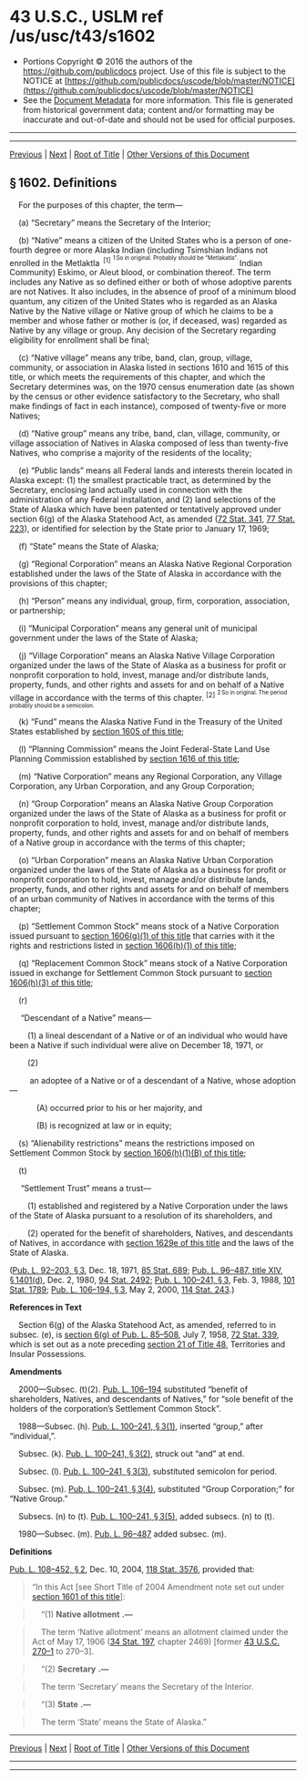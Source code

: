 ---
---

# 43 U.S.C., USLM ref /us/usc/t43/s1602

* Portions Copyright © 2016 the authors of the https://github.com/publicdocs project.
  Use of this file is subject to the NOTICE at [https://github.com/publicdocs/uscode/blob/master/NOTICE](https://github.com/publicdocs/uscode/blob/master/NOTICE)
* See the [Document Metadata](././../../../..//README.md) for more information.
  This file is generated from historical government data; content and/or formatting may be inaccurate and out-of-date and should not be used for official purposes.

----------
----------

[Previous](./../../../..//us/usc/t43/ch33/m__us_usc_t43_s1601.md) | [Next](./../../../..//us/usc/t43/ch33/m__us_usc_t43_s1603.md) | [Root of Title](./../../../../) | [Other Versions of this Document](https://publicdocs.github.io/go/links?ns=uslm&ref=%2Fus%2Fusc%2Ft43%2Fs1602)

## § 1602. Definitions

    For the purposes of this chapter, the term—

    (a) “Secretary” means the Secretary of the Interior;

    (b) “Native” means a citizen of the United States who is a person of one-fourth degree or more Alaska Indian (including Tsimshian Indians not enrolled in the Metlaktla  <sup>\[1\]</sup>  <sup><sup> 1 So in original. Probably should be “Metlakatla”. </sup></sup>  Indian Community) Eskimo, or Aleut blood, or combination thereof. The term includes any Native as so defined either or both of whose adoptive parents are not Natives. It also includes, in the absence of proof of a minimum blood quantum, any citizen of the United States who is regarded as an Alaska Native by the Native village or Native group of which he claims to be a member and whose father or mother is (or, if deceased, was) regarded as Native by any village or group. Any decision of the Secretary regarding eligibility for enrollment shall be final;

    (c) “Native village” means any tribe, band, clan, group, village, community, or association in Alaska listed in sections 1610 and 1615 of this title, or which meets the requirements of this chapter, and which the Secretary determines was, on the 1970 census enumeration date (as shown by the census or other evidence satisfactory to the Secretary, who shall make findings of fact in each instance), composed of twenty-five or more Natives;

    (d) “Native group” means any tribe, band, clan, village, community, or village association of Natives in Alaska composed of less than twenty-five Natives, who comprise a majority of the residents of the locality;

    (e) “Public lands” means all Federal lands and interests therein located in Alaska except: (1) the smallest practicable tract, as determined by the Secretary, enclosing land actually used in connection with the administration of any Federal installation, and (2) land selections of the State of Alaska which have been patented or tentatively approved under section 6(g) of the Alaska Statehood Act, as amended ([72 Stat. 341][/us/stat/72/341], [77 Stat. 223][/us/stat/77/223]), or identified for selection by the State prior to January 17, 1969;

    (f) “State” means the State of Alaska;

    (g) “Regional Corporation” means an Alaska Native Regional Corporation established under the laws of the State of Alaska in accordance with the provisions of this chapter;

    (h) “Person” means any individual, group, firm, corporation, association, or partnership;

    (i) “Municipal Corporation” means any general unit of municipal government under the laws of the State of Alaska;

    (j) “Village Corporation” means an Alaska Native Village Corporation organized under the laws of the State of Alaska as a business for profit or nonprofit corporation to hold, invest, manage and/or distribute lands, property, funds, and other rights and assets for and on behalf of a Native village in accordance with the terms of this chapter. <sup>\[2\]</sup>  <sup><sup> 2 So in original. The period probably should be a semicolon. </sup></sup> 

    (k) “Fund” means the Alaska Native Fund in the Treasury of the United States established by [section 1605 of this title][/us/usc/t43/s1605];

    (l) “Planning Commission” means the Joint Federal-State Land Use Planning Commission established by [section 1616 of this title][/us/usc/t43/s1616];

    (m) “Native Corporation” means any Regional Corporation, any Village Corporation, any Urban Corporation, and any Group Corporation;

    (n) “Group Corporation” means an Alaska Native Group Corporation organized under the laws of the State of Alaska as a business for profit or nonprofit corporation to hold, invest, manage and/or distribute lands, property, funds, and other rights and assets for and on behalf of members of a Native group in accordance with the terms of this chapter;

    (o) “Urban Corporation” means an Alaska Native Urban Corporation organized under the laws of the State of Alaska as a business for profit or nonprofit corporation to hold, invest, manage and/or distribute lands, property, funds, and other rights and assets for and on behalf of members of an urban community of Natives in accordance with the terms of this chapter;

    (p) “Settlement Common Stock” means stock of a Native Corporation issued pursuant to [section 1606(g)(1) of this title][/us/usc/t43/s1606/g/1] that carries with it the rights and restrictions listed in [section 1606(h)(1) of this title][/us/usc/t43/s1606/h/1];

    (q) “Replacement Common Stock” means stock of a Native Corporation issued in exchange for Settlement Common Stock pursuant to [section 1606(h)(3) of this title][/us/usc/t43/s1606/h/3];

    (r)

     “Descendant of a Native” means—

        (1) a lineal descendant of a Native or of an individual who would have been a Native if such individual were alive on December 18, 1971, or

        (2)

         an adoptee of a Native or of a descendant of a Native, whose adoption—

            (A) occurred prior to his or her majority, and

            (B) is recognized at law or in equity;

    (s) “Alienability restrictions” means the restrictions imposed on Settlement Common Stock by [section 1606(h)(1)(B) of this title][/us/usc/t43/s1606/h/1/B];

    (t)

     “Settlement Trust” means a trust—

        (1) established and registered by a Native Corporation under the laws of the State of Alaska pursuant to a resolution of its shareholders, and

        (2) operated for the benefit of shareholders, Natives, and descendants of Natives, in accordance with [section 1629e of this title][/us/usc/t43/s1629e] and the laws of the State of Alaska.

([Pub. L. 92–203, § 3][/us/pl/92/203/s3], Dec. 18, 1971, [85 Stat. 689][/us/stat/85/689]; [Pub. L. 96–487, title XIV, § 1401(d)][/us/pl/96/487/s1401/d], Dec. 2, 1980, [94 Stat. 2492][/us/stat/94/2492]; [Pub. L. 100–241, § 3][/us/pl/100/241/s3], Feb. 3, 1988, [101 Stat. 1789][/us/stat/101/1789]; [Pub. L. 106–194, § 3][/us/pl/106/194/s3], May 2, 2000, [114 Stat. 243][/us/stat/114/243].)

 __References in Text__ 

    Section 6(g) of the Alaska Statehood Act, as amended, referred to in subsec. (e), is [section 6(g) of Pub. L. 85–508][/us/pl/85/508/s6/g], July 7, 1958, [72 Stat. 339][/us/stat/72/339], which is set out as a note preceding [section 21 of Title 48][/us/usc/t48/s21], Territories and Insular Possessions.

 __Amendments__ 

    2000—Subsec. (t)(2). [Pub. L. 106–194][/us/pl/106/194] substituted “benefit of shareholders, Natives, and descendants of Natives,” for “sole benefit of the holders of the corporation’s Settlement Common Stock”.

    1988—Subsec. (h). [Pub. L. 100–241, § 3(1)][/us/pl/100/241/s3/1], inserted “group,” after “individual,”.

    Subsec. (k). [Pub. L. 100–241, § 3(2)][/us/pl/100/241/s3/2], struck out “and” at end.

    Subsec. (l). [Pub. L. 100–241, § 3(3)][/us/pl/100/241/s3/3], substituted semicolon for period.

    Subsec. (m). [Pub. L. 100–241, § 3(4)][/us/pl/100/241/s3/4], substituted “Group Corporation;” for “Native Group.”

    Subsecs. (n) to (t). [Pub. L. 100–241, § 3(5)][/us/pl/100/241/s3/5], added subsecs. (n) to (t).

    1980—Subsec. (m). [Pub. L. 96–487][/us/pl/96/487] added subsec. (m).

 __Definitions__ 

[Pub. L. 108–452, § 2][/us/pl/108/452/s2], Dec. 10, 2004, [118 Stat. 3576][/us/stat/118/3576], provided that: 

> “In this Act \[see Short Title of 2004 Amendment note set out under [section 1601 of this title][/us/usc/t43/s1601]\]:

>     “(1)  __Native allotment__  __.—__ 

>     The term ‘Native allotment’ means an allotment claimed under the Act of May 17, 1906 ([34 Stat. 197][/us/stat/34/197], chapter 2469) \[former [43 U.S.C. 270–1][/us/usc/t43/s270–1] to 270–3\].

>     “(2)  __Secretary__  __.—__ 

>     The term ‘Secretary’ means the Secretary of the Interior.

>     “(3)  __State__  __.—__ 

>     The term ‘State’ means the State of Alaska.”

----------

[Previous](./../../../..//us/usc/t43/ch33/m__us_usc_t43_s1601.md) | [Next](./../../../..//us/usc/t43/ch33/m__us_usc_t43_s1603.md) | [Root of Title](./../../../../) | [Other Versions of this Document](https://publicdocs.github.io/go/links?ns=uslm&ref=%2Fus%2Fusc%2Ft43%2Fs1602)

----------
----------

[/us/stat/72/341]: https://publicdocs.github.io/go/links?ns=uslm&ref=%2Fus%2Fstat%2F72%2F341
[/us/stat/77/223]: https://publicdocs.github.io/go/links?ns=uslm&ref=%2Fus%2Fstat%2F77%2F223
[/us/usc/t43/s1605]: https://publicdocs.github.io/go/links?ns=uslm&ref=%2Fus%2Fusc%2Ft43%2Fs1605
[/us/usc/t43/s1616]: https://publicdocs.github.io/go/links?ns=uslm&ref=%2Fus%2Fusc%2Ft43%2Fs1616
[/us/usc/t43/s1606/g/1]: https://publicdocs.github.io/go/links?ns=uslm&ref=%2Fus%2Fusc%2Ft43%2Fs1606%2Fg%2F1
[/us/usc/t43/s1606/h/1]: https://publicdocs.github.io/go/links?ns=uslm&ref=%2Fus%2Fusc%2Ft43%2Fs1606%2Fh%2F1
[/us/usc/t43/s1606/h/3]: https://publicdocs.github.io/go/links?ns=uslm&ref=%2Fus%2Fusc%2Ft43%2Fs1606%2Fh%2F3
[/us/usc/t43/s1606/h/1/B]: https://publicdocs.github.io/go/links?ns=uslm&ref=%2Fus%2Fusc%2Ft43%2Fs1606%2Fh%2F1%2FB
[/us/usc/t43/s1629e]: https://publicdocs.github.io/go/links?ns=uslm&ref=%2Fus%2Fusc%2Ft43%2Fs1629e
[/us/pl/92/203/s3]: https://publicdocs.github.io/go/links?ns=uslm&ref=%2Fus%2Fpl%2F92%2F203%2Fs3
[/us/stat/85/689]: https://publicdocs.github.io/go/links?ns=uslm&ref=%2Fus%2Fstat%2F85%2F689
[/us/pl/96/487/s1401/d]: https://publicdocs.github.io/go/links?ns=uslm&ref=%2Fus%2Fpl%2F96%2F487%2Fs1401%2Fd
[/us/stat/94/2492]: https://publicdocs.github.io/go/links?ns=uslm&ref=%2Fus%2Fstat%2F94%2F2492
[/us/pl/100/241/s3]: https://publicdocs.github.io/go/links?ns=uslm&ref=%2Fus%2Fpl%2F100%2F241%2Fs3
[/us/stat/101/1789]: https://publicdocs.github.io/go/links?ns=uslm&ref=%2Fus%2Fstat%2F101%2F1789
[/us/pl/106/194/s3]: https://publicdocs.github.io/go/links?ns=uslm&ref=%2Fus%2Fpl%2F106%2F194%2Fs3
[/us/stat/114/243]: https://publicdocs.github.io/go/links?ns=uslm&ref=%2Fus%2Fstat%2F114%2F243
[/us/pl/85/508/s6/g]: https://publicdocs.github.io/go/links?ns=uslm&ref=%2Fus%2Fpl%2F85%2F508%2Fs6%2Fg
[/us/stat/72/339]: https://publicdocs.github.io/go/links?ns=uslm&ref=%2Fus%2Fstat%2F72%2F339
[/us/usc/t48/s21]: https://publicdocs.github.io/go/links?ns=uslm&ref=%2Fus%2Fusc%2Ft48%2Fs21
[/us/pl/106/194]: https://publicdocs.github.io/go/links?ns=uslm&ref=%2Fus%2Fpl%2F106%2F194
[/us/pl/100/241/s3/1]: https://publicdocs.github.io/go/links?ns=uslm&ref=%2Fus%2Fpl%2F100%2F241%2Fs3%2F1
[/us/pl/100/241/s3/2]: https://publicdocs.github.io/go/links?ns=uslm&ref=%2Fus%2Fpl%2F100%2F241%2Fs3%2F2
[/us/pl/100/241/s3/3]: https://publicdocs.github.io/go/links?ns=uslm&ref=%2Fus%2Fpl%2F100%2F241%2Fs3%2F3
[/us/pl/100/241/s3/4]: https://publicdocs.github.io/go/links?ns=uslm&ref=%2Fus%2Fpl%2F100%2F241%2Fs3%2F4
[/us/pl/100/241/s3/5]: https://publicdocs.github.io/go/links?ns=uslm&ref=%2Fus%2Fpl%2F100%2F241%2Fs3%2F5
[/us/pl/96/487]: https://publicdocs.github.io/go/links?ns=uslm&ref=%2Fus%2Fpl%2F96%2F487
[/us/pl/108/452/s2]: https://publicdocs.github.io/go/links?ns=uslm&ref=%2Fus%2Fpl%2F108%2F452%2Fs2
[/us/stat/118/3576]: https://publicdocs.github.io/go/links?ns=uslm&ref=%2Fus%2Fstat%2F118%2F3576
[/us/usc/t43/s1601]: https://publicdocs.github.io/go/links?ns=uslm&ref=%2Fus%2Fusc%2Ft43%2Fs1601
[/us/stat/34/197]: https://publicdocs.github.io/go/links?ns=uslm&ref=%2Fus%2Fstat%2F34%2F197
[/us/usc/t43/s270–1]: https://publicdocs.github.io/go/links?ns=uslm&ref=%2Fus%2Fusc%2Ft43%2Fs270%E2%80%931


